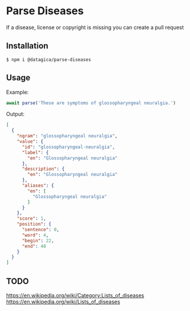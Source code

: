 # Parse Diseases

If a disease, license or copyright is missing you can create a pull request

## Installation

    $ npm i @datagica/parse-diseases

## Usage

Example:

```javascript
await parse('These are symptoms of glossopharyngeal neuralgia.')
```

Output:

```json
[
  {
    "ngram": "glossopharyngeal neuralgia",
    "value": {
      "id": "glossopharyngeal-neuralgia",
      "label": {
        "en": "Glossopharyngeal neuralgia"
      },
      "description": {
        "en": "Glossopharyngeal neuralgia"
      },
      "aliases": {
        "en": [
          "Glossopharyngeal neuralgia"
        ]
      }
    },
    "score": 1,
    "position": {
      "sentence": 0,
      "word": 4,
      "begin": 22,
      "end": 48
    }
  }
]
```

## TODO

https://en.wikipedia.org/wiki/Category:Lists_of_diseases
https://en.wikipedia.org/wiki/Lists_of_diseases

